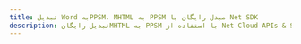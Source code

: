 ---title: تبدیل Word بهPPSM، MHTML به PPSM مبدل رایگان یا Net SDKdescription: تبدیل رایگانMHTML به PPSM با استفاده از Net Cloud APIs & SDK. همچنین اسناد Microsoft Word و OpenOffice را در Cloud ایجاد، ویرایش و رندر کنید.---